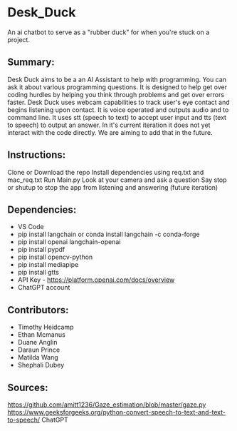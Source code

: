# Desk_Duck
An ai chatbot to serve as a "rubber duck" for when you're stuck on a project.

## Summary:

Desk Duck aims to be a an AI Assistant to help with programming. You can ask it about various programming questions. It is designed to help get over coding hurdles by helping you think through problems and get over errors faster.  Desk Duck uses webcam capabilities to track user's eye contact and begins listening upon contact. It is voice operated and outputs audio and to command line. It uses stt (speech to text) to accept user input and tts (text to speech) to output an answer. In it's current iteration it does not yet interact with the code directly. We are aiming to add that in the future.

## Instructions:
Clone or Download the repo
Install dependencies using req.txt and mac_req.txt
Run Main.py 
Look at your camera and ask a question
Say stop or shutup to stop the app from listening and answering (future iteration)

## Dependencies:
- VS Code
- pip install langchain or conda install langchain -c conda-forge
- pip install openai langchain-openai
- pip install pypdf
- pip install opencv-python
- pip install mediapipe
- pip install gtts
- API Key - https://platform.openai.com/docs/overview
- ChatGPT account

## Contributors:
- Timothy Heidcamp
- Ethan Mcmanus
- Duane Anglin
- Daraun Prince
- Matilda Wang
- Shephali Dubey

## Sources:
https://github.com/amitt1236/Gaze_estimation/blob/master/gaze.py
https://www.geeksforgeeks.org/python-convert-speech-to-text-and-text-to-speech/
ChatGPT

